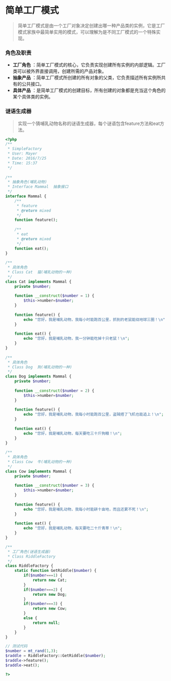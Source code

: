 # 简单工厂模式
> 简单工厂模式是由一个工厂对象决定创建出哪一种产品类的实例，它是工厂模式家族中最简单实用的模式，可以理解为是不同工厂模式的一个特殊实现。 

### 角色及职责
- **工厂角色** ：简单工厂模式的核心，它负责实现创建所有实例的内部逻辑。工厂类可以被外界直接调用，创建所需的产品对象。
- **抽象产品** ：简单工厂模式所创建的所有对象的父类，它负责描述所有实例所共有的公共接口。
- **具体产品** ：是简单工厂模式的创建目标，所有创建的对象都是充当这个角色的某个具体类的实例。
 
### 谜语生成器
> 实现一个猜哺乳动物名称的谜语生成器，每个谜语包含feature方法和eat方法。
 
``` php
<?php  
/** 
 * SimpleFactory
 * User: Mayer
 * Date: 2016/7/25
 * Time: 15:37
 */  
  
/**
 * 抽象角色(哺乳动物)
 * Interface Mammal  抽象接口 
 */  
interface Mammal {
    /**
     * feature
     * @return mixed 
     */  
    function feature();
  
    /**
     * eat
     * @return mixed 
     */  
    function eat();
}  
  
/**
 * 具体角色 
 * Class Cat  猫(哺乳动物的一种)
 */
class Cat implements Mammal {
    private $number;
  
    function __construct($number = 1) {
        $this->number=$number; 
    }  
  
    function feature() {  
        echo "您好，我是哺乳动物，我每小时能跑百公里，抓到的老鼠能绕地球三圈！\n";
    }  
  
    function eat() {  
        echo "您好，我是哺乳动物，我一分钟能吃掉十只老鼠！\n";
    }  
}  
  
/**
 * 具体角色 
 * Class Dog  狗(哺乳动物的一种)
 */
class Dog implements Mammal {
    private $number;
  
    function __construct($number = 2) {
        $this->number=$number;
    }
  
    function feature() {
        echo "您好，我是哺乳动物，我每小时能跑百公里，盗贼搭了飞机也能追上！\n";
    }
  
    function eat() {
        echo "您好，我是哺乳动物，每天要吃三十斤狗粮！\n";
    }
}
  
/**
 * 具体角色 
 * Class Cow  牛(哺乳动物的一种)
 */
class Cow implements Mammal {
    private $number;
  
    function __construct($number = 3) {
        $this->number=$number;
    }
  
    function feature() {
        echo "您好，我是哺乳动物，我每小时能耕十亩地，而且还累不死！\n";
    }
  
    function eat() {
        echo "您好，我是哺乳动物，每天要吃二十斤青草！\n";
    }
}

/**
 * 工厂角色(谜语生成器)
 * Class RiddleFactory
 */  
class RiddleFactory {
    static function GetRiddle($number) {
        if($number===1) {
            return new Cat;
        }
        if($number===2) {
            return new Dog;
        }
        if($number===3) {
            return new Cow;
        } 
        else {
            return null;
        }
    }  
}

// 测试代码
$number = mt_rand(1,3);
$raddle = RiddleFactory::GetRiddle($number);
$raddle->feature();
$raddle->eat();

?>
```
